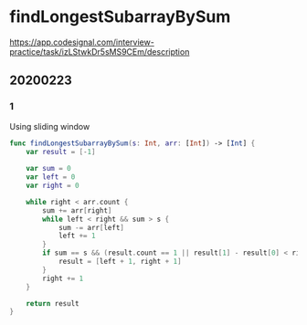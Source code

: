 # findLongestSubarrayBySum

https://app.codesignal.com/interview-practice/task/izLStwkDr5sMS9CEm/description

## 20200223

### 1

Using sliding window

``` swift
func findLongestSubarrayBySum(s: Int, arr: [Int]) -> [Int] {
    var result = [-1]
    
    var sum = 0
    var left = 0
    var right = 0

    while right < arr.count {
        sum += arr[right]
        while left < right && sum > s {
            sum -= arr[left]
            left += 1
        }
        if sum == s && (result.count == 1 || result[1] - result[0] < right - left) {
            result = [left + 1, right + 1]
        }
        right += 1
    }

    return result
}
```
